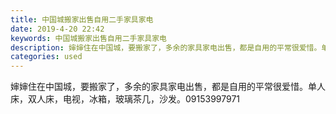 ```yaml
---
title: 中国城搬家出售自用二手家具家电
date: 2019-4-20 22:42
keywords: 中国城搬家出售自用二手家具家电
description: 婶婶住在中国城，要搬家了，多余的家具家电出售，都是自用的平常很爱惜。单人床，双人床，电视，冰箱，玻璃茶几，沙发。09153997971
categories: used
---
```

<td class="t_f" id="postmessage_3565306">

婶婶住在中国城，要搬家了，多余的家具家电出售，都是自用的平常很爱惜。单人床，双人床，电视，冰箱，玻璃茶几，沙发。09153997971<br/>
</td>
